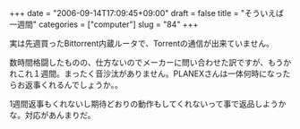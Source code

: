 +++
date = "2006-09-14T17:09:45+09:00"
draft = false
title = "そういえば一週間"
categories = ["computer"]
slug = "84"
+++

実は先週買ったBittorrent内蔵ルータで、Torrentの通信が出来ていません。

数時間格闘したものの、仕方ないのでメーカーに問い合わせた訳ですが、もうかれこれ１週間。まったく音沙汰がありません。PLANEXさんは一体何時になったらお返事くれるんでしょうか。。

1週間返事もくれないし期待どおりの動作もしてくれないって事で返品しようかな。対応があんまりだ。

